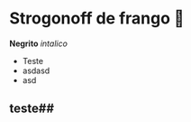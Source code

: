 # Strogonoff de frango :chicken:

**Negrito** _intalico_



- Teste
- asdasd
- asd

## teste##









